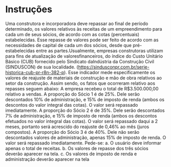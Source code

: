 <h1>Instruções</h1>

Uma construtora e incorporadora deve repassar ao final de período determinado, os valores relativos às receitas de um empreendimento para cada um de seus sócios, de acordo com as cotas (percentuais) estabelecidas. Esse repasse de valores pode ser feito de acordo com as necessidades de capital de cada um dos sócios, desde que pré-estabelecidas entre as partes.Usualmente, empresas construtoras utilizam para fins de atualização de valoresfinanceiros, do índice do Custo Unitário Básico (CUB) fornecido pelo Sindicato daIndústria da Construção Civil (SINDUSCON) de sua localidade. (https://sindusconpr.com.br/serie-historica-cub-pr-r8n-382-p). Esse indicador mede especificamente os valores de reajuste de materiais de construção e mão de obra relativos ao setor da construção.
Assim sendo, os fatos que ocorreram relativo aos repasses seguem abaixo:
    A empresa recebeu o total de R$3.500.000,00 relativo a vendas.
        A proporção do Sócio 1 é de 25%. Dele serão descontados 10% de administração, e 15% de imposto de renda (ambos os descontos do valor integral das cotas). O valor será repassado imediatamente.
        A proporção do Sócio 2 é de 35%. Dele serão descontados 7% de administração, e 15% de imposto de renda (ambos os descontos efetuados no valor integral das cotas). O valor será repassado daqui a 2 meses, portanto será acrescido do reajuste de 0,46% ao mês (juros compostos).
        A proporção do Sócio 3 é de 40%. Dele não serão descontados valores de administração, apenas 15% de imposto de renda. O valor será repassado imediatamente.
Pede-se:
    a. O usuário deve informar apenas o total de receitas.
    b. Os valores de repasse dos três sócios deverão aparecer na tela.
    c. Os valores de imposto de renda e administração deverão aparecer na tela